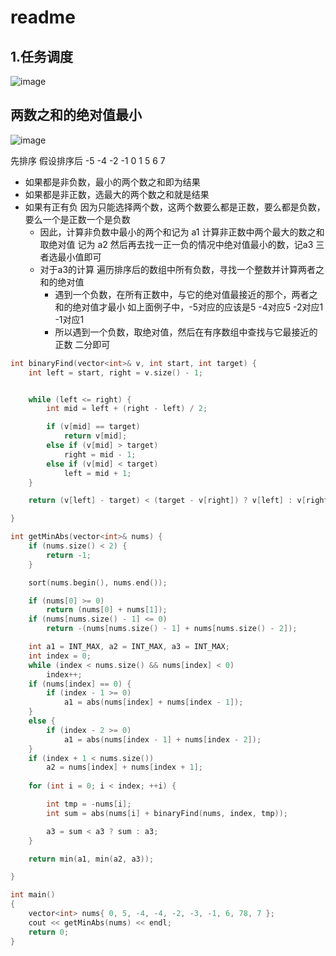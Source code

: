 
# readme  

## 1.任务调度  



![image](https://user-images.githubusercontent.com/58176267/161364940-869cde05-650f-49cb-bb2c-ad54858732a9.png)


## 两数之和的绝对值最小  

![image](https://user-images.githubusercontent.com/58176267/161364957-92b31d5d-5f0f-4b6a-a3ef-4419e1487dfd.png)

先排序  假设排序后  -5 -4 -2 -1 0 1 5 6 7 

* 如果都是非负数，最小的两个数之和即为结果
* 如果都是非正数，选最大的两个数之和就是结果  
* 如果有正有负 因为只能选择两个数，这两个数要么都是正数，要么都是负数，要么一个是正数一个是负数
    * 因此，计算非负数中最小的两个和记为 a1     计算非正数中两个最大的数之和取绝对值 记为 a2   然后再去找一正一负的情况中绝对值最小的数，记a3  三者选最小值即可 
    * 对于a3的计算   遍历排序后的数组中所有负数，寻找一个整数并计算两者之和的绝对值 
        * 遇到一个负数，在所有正数中，与它的绝对值最接近的那个，两者之和的绝对值才最小  如上面例子中，-5对应的应该是5  -4对应5  -2对应1 -1对应1 
        * 所以遇到一个负数，取绝对值，然后在有序数组中查找与它最接近的正数  二分即可  

```cpp
int binaryFind(vector<int>& v, int start, int target) {
	int left = start, right = v.size() - 1;


	while (left <= right) {
		int mid = left + (right - left) / 2;

		if (v[mid] == target)
			return v[mid];
		else if (v[mid] > target)
			right = mid - 1;
		else if (v[mid] < target)
			left = mid + 1;
	}

	return (v[left] - target) < (target - v[right]) ? v[left] : v[right];

}

int getMinAbs(vector<int>& nums) {
	if (nums.size() < 2) {
		return -1;
	}

	sort(nums.begin(), nums.end());

	if (nums[0] >= 0)
		return (nums[0] + nums[1]);
	if (nums[nums.size() - 1] <= 0)
		return -(nums[nums.size() - 1] + nums[nums.size() - 2]);

	int a1 = INT_MAX, a2 = INT_MAX, a3 = INT_MAX;
	int index = 0;
	while (index < nums.size() && nums[index] < 0)
		index++;
	if (nums[index] == 0) {
		if (index - 1 >= 0)
			a1 = abs(nums[index] + nums[index - 1]);
	}
	else {
		if (index - 2 >= 0)
			a1 = abs(nums[index - 1] + nums[index - 2]);
	}
	if (index + 1 < nums.size())
		a2 = nums[index] + nums[index + 1];
	
	for (int i = 0; i < index; ++i) {

		int tmp = -nums[i];
		int sum = abs(nums[i] + binaryFind(nums, index, tmp));

		a3 = sum < a3 ? sum : a3;
	}

	return min(a1, min(a2, a3));

}

int main()
{
	vector<int> nums{ 0, 5, -4, -4, -2, -3, -1, 6, 78, 7 };
	cout << getMinAbs(nums) << endl;
	return 0;
}
```
